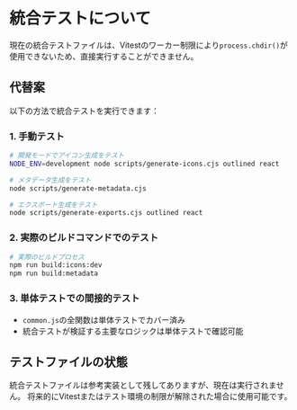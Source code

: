 # 統合テストについて

現在の統合テストファイルは、Vitestのワーカー制限により`process.chdir()`が使用できないため、直接実行することができません。

## 代替案

以下の方法で統合テストを実行できます：

### 1. 手動テスト
```bash
# 開発モードでアイコン生成をテスト
NODE_ENV=development node scripts/generate-icons.cjs outlined react

# メタデータ生成をテスト
node scripts/generate-metadata.cjs

# エクスポート生成をテスト
node scripts/generate-exports.cjs outlined react
```

### 2. 実際のビルドコマンドでのテスト
```bash
# 実際のビルドプロセス
npm run build:icons:dev
npm run build:metadata
```

### 3. 単体テストでの間接的テスト
- `common.js`の全関数は単体テストでカバー済み
- 統合テストが検証する主要なロジックは単体テストで確認可能

## テストファイルの状態

統合テストファイルは参考実装として残してありますが、現在は実行されません。
将来的にVitestまたはテスト環境の制限が解除された場合に使用可能です。